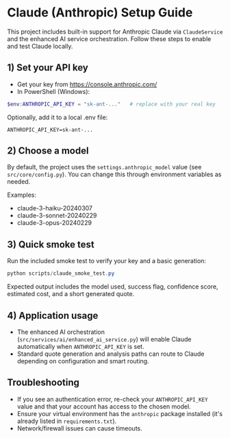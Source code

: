 # Claude (Anthropic) Setup Guide

This project includes built-in support for Anthropic Claude via `ClaudeService` and the enhanced AI service orchestration. Follow these steps to enable and test Claude locally.

## 1) Set your API key

- Get your key from <https://console.anthropic.com/>
- In PowerShell (Windows):

```powershell
$env:ANTHROPIC_API_KEY = "sk-ant-..."   # replace with your real key
```

Optionally, add it to a local .env file:

```env
ANTHROPIC_API_KEY=sk-ant-...
```

## 2) Choose a model

By default, the project uses the `settings.anthropic_model` value (see `src/core/config.py`). You can change this through environment variables as needed.

Examples:

- claude-3-haiku-20240307
- claude-3-sonnet-20240229
- claude-3-opus-20240229

## 3) Quick smoke test

Run the included smoke test to verify your key and a basic generation:

```powershell
python scripts/claude_smoke_test.py
```

Expected output includes the model used, success flag, confidence score, estimated cost, and a short generated quote.

## 4) Application usage

- The enhanced AI orchestration (`src/services/ai/enhanced_ai_service.py`) will enable Claude automatically when `ANTHROPIC_API_KEY` is set.
- Standard quote generation and analysis paths can route to Claude depending on configuration and smart routing.

## Troubleshooting

- If you see an authentication error, re-check your `ANTHROPIC_API_KEY` value and that your account has access to the chosen model.
- Ensure your virtual environment has the `anthropic` package installed (it's already listed in `requirements.txt`).
- Network/firewall issues can cause timeouts.
